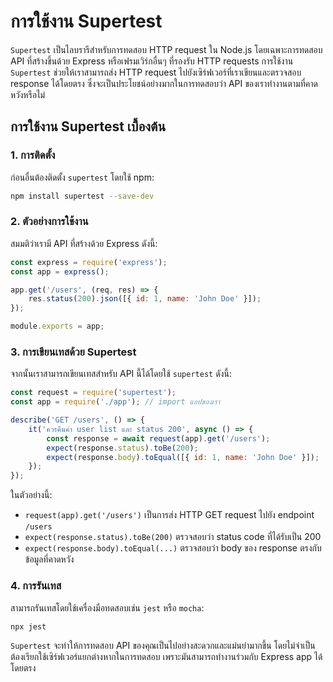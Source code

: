 
# การใช้งาน Supertest

`Supertest` เป็นไลบรารีสำหรับการทดสอบ HTTP request ใน Node.js โดยเฉพาะการทดสอบ API ที่สร้างขึ้นด้วย Express หรือเฟรมเวิร์กอื่นๆ ที่รองรับ HTTP requests การใช้งาน `Supertest` ช่วยให้เราสามารถส่ง HTTP request ไปยังเซิร์ฟเวอร์ที่เราเขียนและตรวจสอบ response ได้โดยตรง ซึ่งจะเป็นประโยชน์อย่างมากในการทดสอบว่า API ของเราทำงานตามที่คาดหวังหรือไม่

## การใช้งาน Supertest เบื้องต้น

### 1. การติดตั้ง
ก่อนอื่นต้องติดตั้ง `supertest` โดยใช้ npm:
```bash
npm install supertest --save-dev
```

### 2. ตัวอย่างการใช้งาน
สมมติว่าเรามี API ที่สร้างด้วย Express ดังนี้:
```javascript
const express = require('express');
const app = express();

app.get('/users', (req, res) => {
    res.status(200).json([{ id: 1, name: 'John Doe' }]);
});

module.exports = app;
```

### 3. การเขียนเทสด้วย Supertest
จากนั้นเราสามารถเขียนเทสสำหรับ API นี้ได้โดยใช้ `supertest` ดังนี้:
```javascript
const request = require('supertest');
const app = require('./app'); // import แอปของเรา

describe('GET /users', () => {
    it('ควรคืนค่า user list และ status 200', async () => {
        const response = await request(app).get('/users');
        expect(response.status).toBe(200);
        expect(response.body).toEqual([{ id: 1, name: 'John Doe' }]);
    });
});
```

ในตัวอย่างนี้:
- `request(app).get('/users')` เป็นการส่ง HTTP GET request ไปยัง endpoint `/users`
- `expect(response.status).toBe(200)` ตรวจสอบว่า status code ที่ได้รับเป็น 200
- `expect(response.body).toEqual(...)` ตรวจสอบว่า body ของ response ตรงกับข้อมูลที่คาดหวัง

### 4. การรันเทส
สามารถรันเทสโดยใช้เครื่องมือทดสอบเช่น `jest` หรือ `mocha`:
```bash
npx jest
```

`Supertest` จะทำให้การทดสอบ API ของคุณเป็นไปอย่างสะดวกและแม่นยำมากขึ้น โดยไม่จำเป็นต้องเรียกใช้เซิร์ฟเวอร์แยกต่างหากในการทดสอบ เพราะมันสามารถทำงานร่วมกับ Express app ได้โดยตรง
